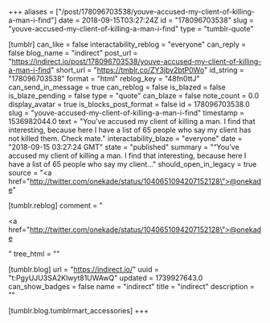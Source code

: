 +++
aliases = ["/post/178096703538/youve-accused-my-client-of-killing-a-man-i-find"]
date = 2018-09-15T03:27:24Z
id = "178096703538"
slug = "youve-accused-my-client-of-killing-a-man-i-find"
type = "tumblr-quote"

[tumblr]
can_like = false
interactability_reblog = "everyone"
can_reply = false
blog_name = "indirect"
post_url = "https://indirect.io/post/178096703538/youve-accused-my-client-of-killing-a-man-i-find"
short_url = "https://tmblr.co/ZY3jby2btP0Wo"
id_string = "178096703538"
format = "html"
reblog_key = "48fn0ttJ"
can_send_in_message = true
can_reblog = false
is_blazed = false
is_blaze_pending = false
type = "quote"
can_blaze = false
note_count = 0.0
display_avatar = true
is_blocks_post_format = false
id = 178096703538.0
slug = "youve-accused-my-client-of-killing-a-man-i-find"
timestamp = 1536982044.0
text = "You&rsquo;ve accused my client of killing a man. I find that interesting, because here I have a list of 65 people who say my client has not killed them. Check mate."
interactability_blaze = "everyone"
date = "2018-09-15 03:27:24 GMT"
state = "published"
summary = "“You’ve accused my client of killing a man. I find that interesting, because here I have a list of 65 people who say my client..."
should_open_in_legacy = true
source = "<a href=\"http://twitter.com/onekade/status/1040651094207152128\">@onekade</a>"

[tumblr.reblog]
comment = "<p><a href=\"http://twitter.com/onekade/status/1040651094207152128\">@onekade</a></p>"
tree_html = ""

[tumblr.blog]
url = "https://indirect.io/"
uuid = "t:PgyUJU3SA2Klwyt81UWAwQ"
updated = 1739927643.0
can_show_badges = false
name = "indirect"
title = "indirect"
description = ""

[tumblr.blog.tumblrmart_accessories]
+++
